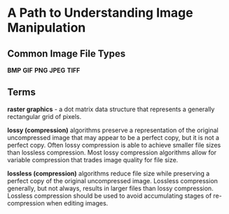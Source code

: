 # A Path to Understanding Image Manipulation

## Common Image File Types

**BMP**
**GIF**
**PNG**
**JPEG**
**TIFF**


## Terms

**raster graphics** - a dot matrix data structure that represents a generally rectangular grid of pixels.

**lossy (compression)** algorithms preserve a representation of the original uncompressed image that may appear to be a perfect copy, but it is not a perfect copy. Often lossy compression is able to achieve smaller file sizes than lossless compression. Most lossy compression algorithms allow for variable compression that trades image quality for file size. 

**lossless (compression)** algorithms reduce file size while preserving a perfect copy of the original uncompressed image. Lossless compression generally, but not always, results in larger files than lossy compression. Lossless compression should be used to avoid accumulating stages of re-compression when editing images. 
